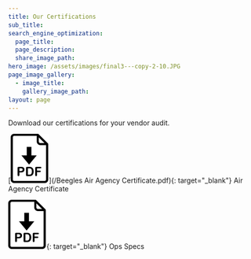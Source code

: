 ```yaml
---
title: Our Certifications
sub_title:
search_engine_optimization:
  page_title:
  page_description:
  share_image_path:
hero_image: /assets/images/final3---copy-2-10.JPG
page_image_gallery:
  - image_title:
    gallery_image_path:
layout: page
---
```


Download our certifications for your vendor audit.

[![Air Agency Certificate](/assets/images/icons/pdf.svg)](/Beegles Air Agency Certificate.pdf){: target="_blank"} Air Agency Certificate

[![Ops Specs](/assets/images/icons/pdf.svg)](/BeeglesOpsSpecsJan2021.pdf){: target="_blank"} Ops Specs
